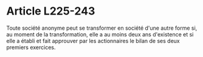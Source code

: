 # Article L225-243

Toute société anonyme peut se transformer en société d'une autre forme si, au moment de la transformation, elle a au moins deux ans d'existence et si elle a établi et fait approuver par les actionnaires le bilan de ses deux premiers exercices.
